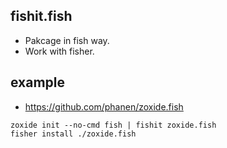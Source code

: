 ## fishit.fish
* Pakcage in fish way.
* Work with fisher.

## example
* <https://github.com/phanen/zoxide.fish>
```fish
zoxide init --no-cmd fish | fishit zoxide.fish
fisher install ./zoxide.fish
```
